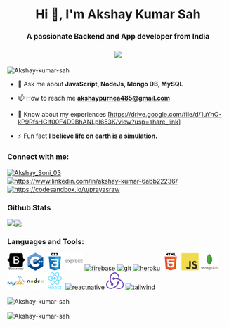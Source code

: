 <h1 align="center">Hi 👋, I'm Akshay Kumar Sah</h1>
<h3 align="center">A passionate Backend and App developer from India</h3>
<h3 align="center"><img src="https://readme-typing-svg.herokuapp.com?center=true&vCenter=true&lines=Frontend+%26+and Backend Developer"></h3>
<p align="left"> <img src="https://komarev.com/ghpvc/?username=Akshay-kumar-sah&label=Profile%20views&color=0e75b6&style=flat" alt="Akshay-kumar-sah" /> </p>

- 💬 Ask me about **JavaScript, NodeJs, Mongo DB, MySQL**

- 📫 How to reach me **akshaypurnea485@gmail.com**

- 📄 Know about my experiences [https://drive.google.com/file/d/1uYnO-kP9RfsHGIf00F4D9BhANLpI653K/view?usp=share_link]

- ⚡ Fun fact **I believe life on earth is a simulation.**

<h3 align="left">Connect with me:</h3>
<p align="left">
<a href="https://twitter.com/Akshay_Soni_03" target="blank"><img align="center" src="https://raw.githubusercontent.com/rahuldkjain/github-profile-readme-generator/master/src/images/icons/Social/twitter.svg" alt="Akshay_Soni_03" height="30" width="40" /></a>
<a href="linkedin.com/in/akshay-kumar-6abb22236/" target="blank"><img align="center" src="https://raw.githubusercontent.com/rahuldkjain/github-profile-readme-generator/master/src/images/icons/Social/linked-in-alt.svg" alt="https://www.linkedin.com/in/akshay-kumar-6abb22236/" height="30" width="40" /></a>
<a href="https://codesandbox.com/https://codesandbox.io/u/prayasraw" target="blank"><img align="center" src="https://raw.githubusercontent.com/rahuldkjain/github-profile-readme-generator/master/src/images/icons/Social/codesandbox.svg" alt="https://codesandbox.io/u/prayasraw" height="30" width="40" /></a>

</p>

### Github Stats  
<img src="https://github-readme-stats.vercel.app/api?username=Akshay-kumar-sah&show_icons=true&count_private=true&hide_border=true" align="left" />  
  <img align="center" src="https://github-readme-stats.vercel.app/api/?username=Akshay-kumar-sah&theme=chartreuse-dark&count_private=true&show_icons=true&line_height=40" />

<br/> 
<h3 align="left">Languages and Tools:</h3>
<p align="left"> <a href="https://getbootstrap.com" target="_blank" rel="noreferrer"> <img src="https://raw.githubusercontent.com/devicons/devicon/master/icons/bootstrap/bootstrap-plain-wordmark.svg" alt="bootstrap" width="40" height="40"/> </a> 
  <a href="https://www.w3schools.com/cpp/" target="_blank" rel="noreferrer"> <img src="https://raw.githubusercontent.com/devicons/devicon/master/icons/cplusplus/cplusplus-original.svg" alt="cplusplus" width="40" height="40"/> </a> <a href="https://www.w3schools.com/css/" target="_blank" rel="noreferrer"> <img src="https://raw.githubusercontent.com/devicons/devicon/master/icons/css3/css3-original-wordmark.svg" alt="css3" width="40" height="40"/> </a> <a href="https://expressjs.com" target="_blank" rel="noreferrer"> <img src="https://raw.githubusercontent.com/devicons/devicon/master/icons/express/express-original-wordmark.svg" alt="express" width="40" height="40"/> </a> <a href="https://firebase.google.com/" target="_blank" rel="noreferrer"> <img src="https://www.vectorlogo.zone/logos/firebase/firebase-icon.svg" alt="firebase" width="40" height="40"/> </a> <a href="https://git-scm.com/" target="_blank" rel="noreferrer"> <img src="https://www.vectorlogo.zone/logos/git-scm/git-scm-icon.svg" alt="git" width="40" height="40"/> </a> <a href="https://heroku.com" target="_blank" rel="noreferrer"> <img src="https://www.vectorlogo.zone/logos/heroku/heroku-icon.svg" alt="heroku" width="40" height="40"/> </a> <a href="https://www.w3.org/html/" target="_blank" rel="noreferrer"> <img src="https://raw.githubusercontent.com/devicons/devicon/master/icons/html5/html5-original-wordmark.svg" alt="html5" width="40" height="40"/> </a> <a href="https://developer.mozilla.org/en-US/docs/Web/JavaScript" target="_blank" rel="noreferrer"> <img src="https://raw.githubusercontent.com/devicons/devicon/master/icons/javascript/javascript-original.svg" alt="javascript" width="40" height="40"/> </a> 
  <a href="https://www.mongodb.com/" target="_blank" rel="noreferrer"> <img src="https://raw.githubusercontent.com/devicons/devicon/master/icons/mongodb/mongodb-original-wordmark.svg" alt="mongodb" width="40" height="40"/> </a> <a href="https://www.mysql.com/" target="_blank" rel="noreferrer"> <img src="https://raw.githubusercontent.com/devicons/devicon/master/icons/mysql/mysql-original-wordmark.svg" alt="mysql" width="40" height="40"/> </a> <a href="https://nodejs.org" target="_blank" rel="noreferrer"> <img src="https://raw.githubusercontent.com/devicons/devicon/master/icons/nodejs/nodejs-original-wordmark.svg" alt="nodejs" width="40" height="40"/> </a> <a href="https://reactjs.org/" target="_blank" rel="noreferrer"> <img src="https://raw.githubusercontent.com/devicons/devicon/master/icons/react/react-original-wordmark.svg" alt="react" width="40" height="40"/> </a> <a href="https://reactnative.dev/" target="_blank" rel="noreferrer"> <img src="https://reactnative.dev/img/header_logo.svg" alt="reactnative" width="40" height="40"/> </a> <a href="https://redux.js.org" target="_blank" rel="noreferrer"> <img src="https://raw.githubusercontent.com/devicons/devicon/master/icons/redux/redux-original.svg" alt="redux" width="40" height="40"/> </a> <a href="https://tailwindcss.com/" target="_blank" rel="noreferrer"> <img src="https://www.vectorlogo.zone/logos/tailwindcss/tailwindcss-icon.svg" alt="tailwind" width="40" height="40"/> </a> </p>

<p><img align="center" src="https://github-readme-stats.vercel.app/api/top-langs?username=Akshay-kumar-sah&show_icons=true&locale=en&layout=compact" alt="Akshay-kumar-sah" /></p>

<p><img align="center" src="https://github-readme-streak-stats.herokuapp.com/?user=Akshay-kumar-sah&" alt="Akshay-kumar-sah" /></p>

